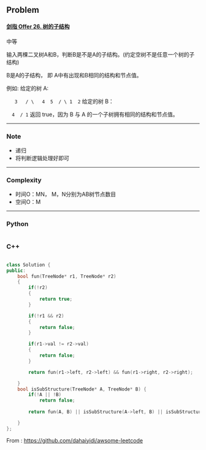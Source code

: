 ## Problem

#### [剑指 Offer 26. 树的子结构](https://leetcode-cn.com/problems/shu-de-zi-jie-gou-lcof/)

中等

输入两棵二叉树A和B，判断B是不是A的子结构。(约定空树不是任意一个树的子结构)

B是A的子结构， 即 A中有出现和B相同的结构和节点值。

例如:
 给定的树 A:

`   3   / \   4  5  / \ 1  2`
 给定的树 B：

`  4  / 1`
 返回 true，因为 B 与 A 的一个子树拥有相同的结构和节点值。

------

### Note

- 递归
- 将判断逻辑处理好即可

------

### Complexity

- 时间O：MN， M，N分别为AB树节点数目
- 空间O：M

------

### Python

```python

```

### C++

```C++

class Solution {
public:
    bool fun(TreeNode* r1, TreeNode* r2)
    {
        if(!r2)  
        {
            return true;
        }

        if(!r1 && r2)
        {
            return false;
        }

        if(r1->val != r2->val)
        {
            return false;
        }

        return fun(r1->left, r2->left) && fun(r1->right, r2->right);

    }
    bool isSubStructure(TreeNode* A, TreeNode* B) {
        if(!A || !B)
            return false;
        
        return fun(A, B) || isSubStructure(A->left, B) || isSubStructure(A->right, B);       

    }
};
```



From : https://github.com/dahaiyidi/awsome-leetcode
